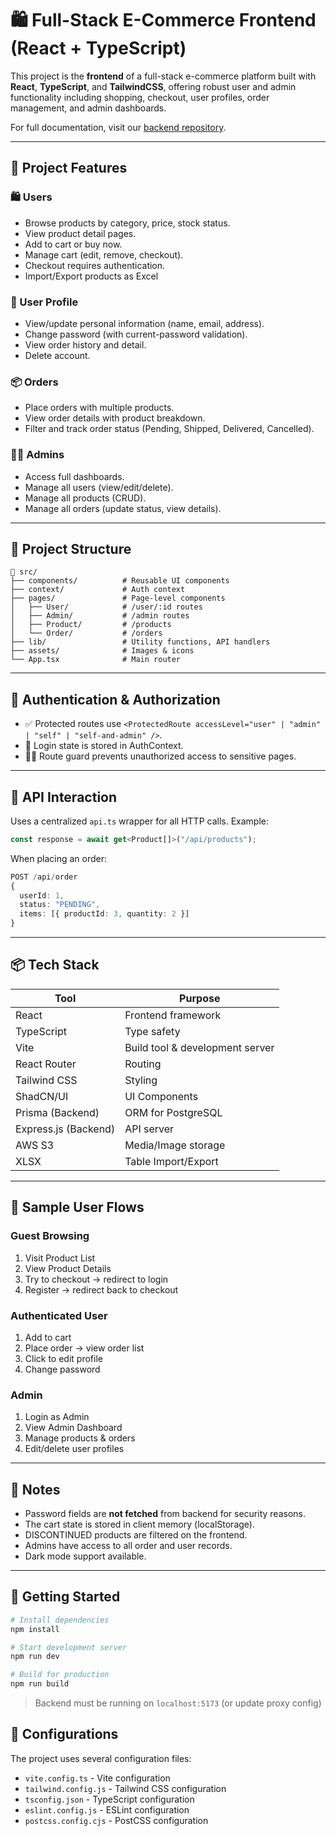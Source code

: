 # 🛍️ Full-Stack E-Commerce Frontend (React + TypeScript)

This project is the **frontend** of a full-stack e-commerce platform built with **React**, **TypeScript**, and **TailwindCSS**, offering robust user and admin functionality including shopping, checkout, user profiles, order management, and admin dashboards.

For full documentation, visit our [backend repository](https://github.com/LittlePetunia/ece1724-anime-goods-e-commerce-backend).

---

## 🧠 Project Features

### 🛍️ Users
- Browse products by category, price, stock status.
- View product detail pages.
- Add to cart or buy now.
- Manage cart (edit, remove, checkout).
- Checkout requires authentication.
- Import/Export products as Excel

### 👤 User Profile
- View/update personal information (name, email, address).
- Change password (with current-password validation).
- View order history and detail.
- Delete account.

### 📦 Orders
- Place orders with multiple products.
- View order details with product breakdown.
- Filter and track order status (Pending, Shipped, Delivered, Cancelled).

### 👨‍💼 Admins
- Access full dashboards.
- Manage all users (view/edit/delete).
- Manage all products (CRUD).
- Manage all orders (update status, view details).

---

## 🧩 Project Structure

```
📁 src/
├── components/          # Reusable UI components
├── context/             # Auth context
├── pages/               # Page-level components
│   ├── User/            # /user/:id routes
│   ├── Admin/           # /admin routes
│   ├── Product/         # /products
│   └── Order/           # /orders
├── lib/                 # Utility functions, API handlers
├── assets/              # Images & icons
└── App.tsx              # Main router
```

---

## 🔐 Authentication & Authorization

- ✅ Protected routes use `<ProtectedRoute accessLevel="user" | "admin" | "self" | "self-and-admin" />`.
- 🔐 Login state is stored in AuthContext.
- 👮‍♂️ Route guard prevents unauthorized access to sensitive pages.

---

## 🔁 API Interaction

Uses a centralized `api.ts` wrapper for all HTTP calls. Example:

```ts
const response = await get<Product[]>("/api/products");
```

When placing an order:

```ts
POST /api/order
{
  userId: 1,
  status: "PENDING",
  items: [{ productId: 3, quantity: 2 }]
}
```

---

## 📦 Tech Stack

| Tool                | Purpose                            |
|---------------------|------------------------------------|
| React               | Frontend framework                 |
| TypeScript          | Type safety                        |
| Vite                | Build tool & development server    |
| React Router        | Routing                            |
| Tailwind CSS        | Styling                            |
| ShadCN/UI           | UI Components                      |
| Prisma (Backend)    | ORM for PostgreSQL                 |
| Express.js (Backend)| API server                         |
| AWS S3              | Media/Image storage                |
| XLSX                | Table Import/Export                |

---

## 🧪 Sample User Flows

### Guest Browsing
1. Visit Product List
2. View Product Details
3. Try to checkout → redirect to login
4. Register → redirect back to checkout

### Authenticated User
1. Add to cart
2. Place order → view order list
3. Click to edit profile
4. Change password

### Admin
1. Login as Admin
2. View Admin Dashboard
3. Manage products & orders
4. Edit/delete user profiles

---

## 📌 Notes

- Password fields are **not fetched** from backend for security reasons.
- The cart state is stored in client memory (localStorage).
- DISCONTINUED products are filtered on the frontend.
- Admins have access to all order and user records.
- Dark mode support available.

---

## 🚀 Getting Started

```bash
# Install dependencies
npm install

# Start development server
npm run dev

# Build for production
npm run build
```

> Backend must be running on `localhost:5173` (or update proxy config)

## 🔧 Configurations

The project uses several configuration files:
- `vite.config.ts` - Vite configuration
- `tailwind.config.js` - Tailwind CSS configuration
- `tsconfig.json` - TypeScript configuration
- `eslint.config.js` - ESLint configuration
- `postcss.config.cjs` - PostCSS configuration
